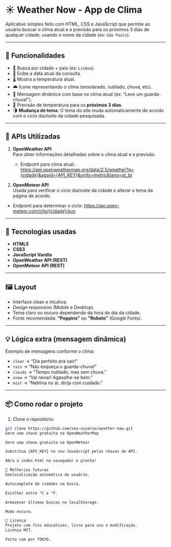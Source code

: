 # ☀️ Weather Now - App de Clima

Aplicativo simples feito com HTML, CSS e JavaScript que permite ao usuário buscar o clima atual e a previsão para os próximos 3 dias de qualquer cidade, usando o nome da cidade
(ex: `São Paulo`).

---

## 🧠 Funcionalidades

- 🔎 Busca por cidade + país (ex: `Lisboa`).
- 📅 Exibe a data atual da consulta.
- 🌡️ Mostra a temperatura atual.
- 🌥️ Ícone representando o clima (ensolarado, nublado, chuva, etc).
- 💬 Mensagem dinâmica com base no clima atual (ex: “Leve um guarda-chuva!”).
- 📆 Previsão de temperatura para os **próximos 3 dias**.
- 🌗 **Mudança de tema**: O tema do site muda automaticamente de acordo com o ciclo dia/noite da cidade pesquisada.

---

## 🔗 APIs Utilizadas

1. **OpenWeather API**  
   Para obter informações detalhadas sobre o clima atual e a previsão.
   - Endpoint para clima atual:
    https://api.openweathermap.org/data/2.5/weather?q={cidade}&appid={API_KEY}&units=metric&lang=pt_br

2. **OpenMeteor API**  
Usada para verificar o ciclo dia/noite da cidade e alterar o tema da página de acordo.
- Endpoint para determinar o ciclo:
https://api.open-meteor.com/city/{cidade}/sun


---

## 📂 Tecnologias usadas

- **HTML5**
- **CSS3**
- **JavaScript Vanilla**
- **OpenWeather API (REST)**
- **OpenMeteor API (REST)**

---

## 🖼️ Layout

- Interface clean e intuitiva.
- Design responsivo (Mobile e Desktop).
- Tema claro ou escuro dependendo da hora do dia da cidade.
- Fonte recomendada: **"Poppins"** ou **"Roboto"** (Google Fonts).

---

## 💡 Lógica extra (mensagem dinâmica)

Exemplo de mensagens conforme o clima:

- `clear` → “Dia perfeito pra sair!”
- `rain` → “Não esqueça o guarda-chuva!”
- `clouds` → “Tempo nublado, mas sem chuva.”
- `snow` → “Vai nevar! Agasalhe-se bem.”
- `mist` → “Neblina no ar, dirija com cuidado.”

---

## 📦 Como rodar o projeto

1. Clone o repositório:
```bash
git clone https://github.com/seu-usuario/weather-now.git
Gere uma chave gratuita na OpenWeatherMap

Gere uma chave gratuita na OpenMeteor

Substitua {API_KEY} no seu JavaScript pelas chaves de API.

Abra o index.html no navegador e pronto!

🧰 Melhorias futuras
Geolocalização automática do usuário.

Autocomplete de cidades na busca.

Escolher entre °C e °F.

Armazenar últimas buscas no localStorage.

Modo escuro.

📄 Licença
Projeto com fins educativos, livre para uso e modificação.
Licença MIT.

Feito com por TOKYO.
